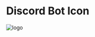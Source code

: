 # Discord Bot Icon
![logo](https://user-images.githubusercontent.com/30780494/206927173-3a62fb24-1e3f-4233-a4af-c1ae3f8213a3.png)

